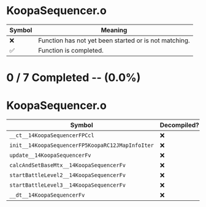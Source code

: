 # KoopaSequencer.o
| Symbol | Meaning 
| ------------- | ------------- 
| :x: | Function has not yet been started or is not matching. 
| :white_check_mark: | Function is completed. 


# 0 / 7 Completed -- (0.0%)
# KoopaSequencer.o
| Symbol | Decompiled? |
| ------------- | ------------- |
| `__ct__14KoopaSequencerFPCcl` | :x: |
| `init__14KoopaSequencerFP5KoopaRC12JMapInfoIter` | :x: |
| `update__14KoopaSequencerFv` | :x: |
| `calcAndSetBaseMtx__14KoopaSequencerFv` | :x: |
| `startBattleLevel2__14KoopaSequencerFv` | :x: |
| `startBattleLevel3__14KoopaSequencerFv` | :x: |
| `__dt__14KoopaSequencerFv` | :x: |
